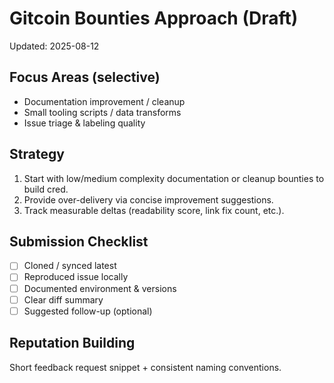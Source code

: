 # Gitcoin Bounties Approach (Draft)

Updated: 2025-08-12

## Focus Areas (selective)

- Documentation improvement / cleanup
- Small tooling scripts / data transforms
- Issue triage & labeling quality

## Strategy

1. Start with low/medium complexity documentation or cleanup bounties to build cred.
2. Provide over-delivery via concise improvement suggestions.
3. Track measurable deltas (readability score, link fix count, etc.).

## Submission Checklist

- [ ] Cloned / synced latest
- [ ] Reproduced issue locally
- [ ] Documented environment & versions
- [ ] Clear diff summary
- [ ] Suggested follow-up (optional)

## Reputation Building

Short feedback request snippet + consistent naming conventions.
